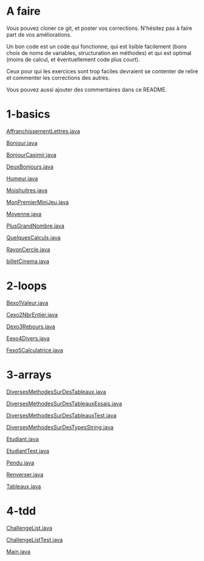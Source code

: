 # A faire
Vous pouvez cloner ce git, et poster vos corrections. N'hésitez pas à faire part de vos améliorations.

Un bon code est un code qui fonctionne, qui est lisible facilement (bons choix de noms de variables, structuration en méthodes) et qui est optimal (moins de calcul, et éventuellement code plus court).

Ceux pour qui les exercices sont trop faciles devraient se contenter de relire et commenter les corrections des autres.

Vous pouvez aussi ajouter des commentaires dans ce README.

# 1-basics
[AffranchissementLettres.java](./1-basics/AffranchissementLettres.java)

[Bonjour.java](./1-basics/Bonjour.java)

[BonjourCasimir.java](./1-basics/BonjourCasimir.java)

[DeuxBonjours.java](./1-basics/DeuxBonjours.java)

[Humeur.java](./1-basics/Humeur.java)

[Moishuitres.java](./1-basics/Moishuitres.java)

[MonPremierMiniJeu.java](./1-basics/MonPremierMiniJeu.java)

[Moyenne.java](./1-basics/Moyenne.java)

[PlusGrandNombre.java](./1-basics/PlusGrandNombre.java)

[QuelquesCalculs.java](./1-basics/QuelquesCalculs.java)

[RayonCercle.java](./1-basics/RayonCercle.java)

[billetCinema.java](./1-basics/billetCinema.java)

# 2-loops
[Bexo1Valeur.java](./2-loops/Bexo1Valeur.java)

[Cexo2NbrEntier.java](./2-loops/Cexo2NbrEntier.java)

[Dexo3Rebours.java](./2-loops/Dexo3Rebours.java)

[Eexo4Divers.java](./2-loops/Eexo4Divers.java)

[Fexo5Calculatrice.java](./2-loops/Fexo5Calculatrice.java)

# 3-arrays
[DiversesMethodesSurDesTableaux.java](./3-arrays/DiversesMethodesSurDesTableaux.java)

[DiversesMethodesSurDesTableauxEssais.java](./3-arrays/DiversesMethodesSurDesTableauxEssais.java)

[DiversesMethodesSurDesTableauxTest.java](./3-arrays/DiversesMethodesSurDesTableauxTest.java)

[DiversesMethodesSurDesTypesString.java](./3-arrays/DiversesMethodesSurDesTypesString.java)

[Etudiant.java](./3-arrays/Etudiant.java)

[EtudiantTest.java](./3-arrays/EtudiantTest.java)

[Pendu.java](./3-arrays/Pendu.java)

[Renverser.java](./3-arrays/Renverser.java)

[Tableaux.java](./3-arrays/Tableaux.java)

# 4-tdd
[ChallengeList.java](./4-tdd/ChallengeList.java)

[ChallengeListTest.java](./4-tdd/ChallengeListTest.java)

[Main.java](././Main.java)
